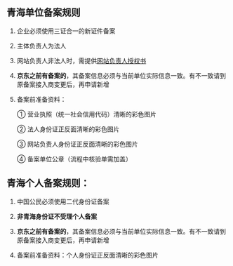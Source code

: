 ## 青海单位备案规则

1. 企业必须使用三证合一的新证件备案

2. 主体负责人为法人

3. 网站负责人非法人时，需提供[网站负责人授权书](https://badownload.s3.cn-north-1.jdcloud-oss.com/buchongziliao/qinghai/qinghaishouquan.docx)

3. **京东之前有备案的**，其备案信息必须与当前单位实际信息一致。有不一致请到原备案接入商变更后，再申请新增

4. 备案前准备资料：

   ① 营业执照（统一社会信用代码）清晰的彩色图片

   ② 法人身份证正反面清晰的彩色图片

   ③ 网站负责人身份证正反面清晰的彩色图片

   ④ 备案单位公章（流程中核验单需加盖）

## 青海个人备案规则：

1. 中国公民必须使用二代身份证备案

2. **非青海身份证不受理个人备案**

3. **京东之前有备案的**，其备案信息必须与当前单位实际信息一致。有不一致请到原备案接入商变更后，再申请新增

4. 备案前准备资料：个人身份证正反面清晰的彩色图片

 
